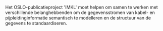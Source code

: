 Het OSLO-publicatieproject 'IMKL' moet helpen om samen te werken met verschillende belanghebbenden om de gegevensstromen van kabel- en pijpleidinginformatie semantisch te modelleren en de structuur van de gegevens te standaardiseren.

